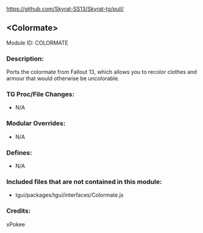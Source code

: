 https://github.com/Skyrat-SS13/Skyrat-tg/pull/<!--PR Number-->

## \<Colormate>

Module ID: COLORMATE

### Description:

Ports the colormate from Fallout 13, which allows you to recolor clothes and armour that would otherwise be uncolorable.

### TG Proc/File Changes:	

- N/A


### Modular Overrides:

- N/A


### Defines:

- N/A


### Included files that are not contained in this module:

- tgui/packages/tgui/interfaces/Colormate.js

### Credits:
xPokee
